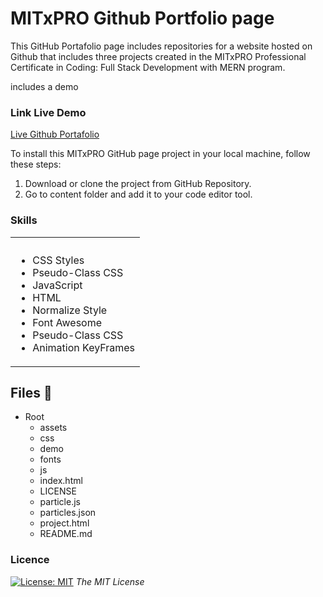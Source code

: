 # MITxPRO Github Portfolio page

This GitHub Portafolio page includes repositories for a website hosted on Github that includes three projects created in the MITxPRO Professional Certificate in Coding: Full Stack Development with MERN program.

includes a demo 
<!-- Link Live Demo -->
### Link Live Demo
[Live Github Portafolio](https://jgdovis.github.io/jessegarcia.github.io/)


To install this MITxPRO GitHub page project in your local machine, follow these steps:

1. Download or clone the project from GitHub Repository.
2. Go to content folder and add it to your code editor tool.


<!-- Skils -->
### Skills 
<table>
  <tbody>
    <tr>
      <th align="center"></th>
    </tr>
    <tr>
      <td>
        <ul>
          <li>CSS Styles</li>
          <li>Pseudo-Class CSS</li>
          <li>JavaScript</li>
           <li>HTML</li>
           <li>Normalize Style</li>
           <li>Font Awesome</li>
          <li>Pseudo-Class CSS</li>
          <li>Animation KeyFrames</li>
        </ul>
  <tbody>
<table>

 ## Files 📁
 - Root
   - assets
   - css
   - demo
   - fonts
   - js
   - index.html
   - LICENSE
   - particle.js
   - particles.json
   - project.html
   - README.md

    
  
<!-- LICENSE -->
### Licence 
[![License: MIT](https://img.shields.io/badge/License-MIT-yellow.svg)](https://opensource.org/licenses/MIT) *The MIT License*
